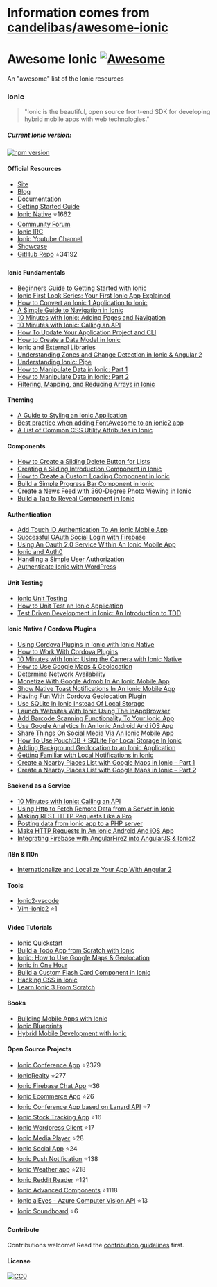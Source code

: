# Information comes from [candelibas/awesome-ionic](https://github.com/candelibas/awesome-ionic)
# Awesome Ionic [![Awesome](https://cdn.rawgit.com/sindresorhus/awesome/d7305f38d29fed78fa85652e3a63e154dd8e8829/media/badge.svg)](https://github.com/sindresorhus/awesome)

An "awesome" list of the Ionic resources 

### Ionic
> "Ionic is the beautiful, open source front-end SDK for developing hybrid mobile apps with web technologies."

##### Current Ionic version: 
[![npm version](https://badge.fury.io/js/ionic-framework.svg)](https://badge.fury.io/js/ionic-framework)


#### Official Resources
* [Site](http://ionicframework.com/)
* [Blog](http://blog.ionic.io/)
* [Documentation](http://ionicframework.com/docs/v2/)
* [Getting Started Guide](http://ionicframework.com/docs/v2/getting-started/)
* [Ionic Native](https://github.com/driftyco/ionic-native/) :star:1662
* [Community Forum](http://forum.ionicframework.com/)
* [Ionic IRC](http://webchat.freenode.net/?randomnick=1&channels=%23ionic&uio=d4)
* [Ionic Youtube Channel](https://www.youtube.com/channel/UChYheBnVeCfhCmqZfCUdJQw)
* [Showcase](http://showcase.ionicframework.com/)
* [GitHub Repo](https://github.com/driftyco/ionic/) :star:34192

#### Ionic Fundamentals
* [Beginners Guide to Getting Started with Ionic](http://www.joshmorony.com/beginners-guide-to-getting-started-with-ionic-2/)
* [Ionic First Look Series: Your First Ionic App Explained](http://www.joshmorony.com/ionic-2-first-look-series-your-first-ionic-2-app-explained/)
* [How to Convert an Ionic 1 Application to Ionic](http://www.joshmorony.com/how-to-convert-an-ionic-1-application-to-ionic-2/)
* [A Simple Guide to Navigation in Ionic](http://www.joshmorony.com/a-simple-guide-to-navigation-in-ionic-2/)
* [10 Minutes with Ionic: Adding Pages and Navigation](http://blog.ionic.io/10-minutes-with-ionic-2-adding-pages-and-navigation/)
* [10 Minutes with Ionic: Calling an API](http://blog.ionic.io/10-minutes-with-ionic-2-calling-an-api/)
* [How To Update Your Application Project and CLI](http://www.gajotres.net/ionic-2-how-to-update-your-application-project-and-cli/)
* [How to Create a Data Model in Ionic](http://www.joshmorony.com/how-to-create-a-data-model-in-ionic-2/)
* [Ionic and External Libraries](http://mhartington.io/post/ionic2-external-libraries/)
* [Understanding Zones and Change Detection in Ionic & Angular 2](http://www.joshmorony.com/understanding-zones-and-change-detection-in-ionic-2-angular-2/)
* [Understanding Ionic: Pipe](http://mcgivery.com/understanding-ionic-2-pipe/)
* [How to Manipulate Data in Ionic: Part 1](http://www.joshmorony.com/how-to-manipulate-data-in-ionic-2-part-1/)
* [How to Manipulate Data in Ionic: Part 2](http://www.joshmorony.com/how-to-manipulate-data-in-ionic-2-part-2/)
* [Filtering, Mapping, and Reducing Arrays in Ionic](https://www.youtube.com/watch?v=A-4CLa05tp0)

#### Theming
* [A Guide to Styling an Ionic Application](http://www.joshmorony.com/a-guide-to-styling-an-ionic-2-application/)
* [Best practice when adding FontAwesome to an ionic2 app](http://luiscabrera.site/tech/2017/01/09/fontawesome-in-ionic2.html)
* [A List of Common CSS Utility Attributes in Ionic](http://www.joshmorony.com/a-list-of-common-css-utility-attributes-in-ionic-2/)

#### Components
* [How to Create a Sliding Delete Button for Lists](http://www.joshmorony.com/ionic-2-how-to-create-a-sliding-delete-button-for-lists/)
* [Creating a Sliding Introduction Component in Ionic](http://www.joshmorony.com/creating-a-sliding-introduction-component-in-ionic-2/)
* [How to Create a Custom Loading Component in Ionic](http://www.joshmorony.com/how-to-create-a-custom-loading-component-in-ionic-2/)
* [Build a Simple Progress Bar Component in Ionic](http://www.joshmorony.com/build-a-simple-progress-bar-component-in-ionic-2/)
* [Create a News Feed with 360-Degree Photo Viewing in Ionic](http://www.joshmorony.com/create-a-news-feed-with-360-degree-photo-viewing-in-ionic-2/)
* [Build a Tap to Reveal Component in Ionic](https://www.joshmorony.com/build-a-tap-to-reveal-component-in-ionic-2/)

#### Authentication
* [Add Touch ID Authentication To An Ionic Mobile App](https://www.thepolyglotdeveloper.com/2016/03/add-touch-id-authentication-ionic-2-mobile-app/)
* [Successful OAuth Social Login with Firebase](http://www.gajotres.net/ionic-2-succesfull-oauth-social-login-with-firebase/)
* [Using An Oauth 2.0 Service Within An Ionic Mobile App](https://www.thepolyglotdeveloper.com/2016/01/using-an-oauth-2-0-service-within-an-ionic-2-mobile-app/)
* [Ionic and Auth0](http://blog.ionic.io/ionic-2-and-auth0/)
* [Handling a Simple User Authorization](http://www.gajotres.net/ionic-2-handling-a-simple-user-authorization/)
* [Authenticate Ionic with WordPress](https://auth0.com/authenticate/ionic2/wordpress)

#### Unit Testing
* [Ionic Unit Testing](http://lathonez.github.io/2017/ionic-2-unit-testing/)
* [How to Unit Test an Ionic Application](http://www.joshmorony.com/how-to-unit-test-an-ionic-2-application/)
* [Test Driven Development in Ionic: An Introduction to TDD](https://www.joshmorony.com/test-driven-development-in-ionic-2-an-introduction-to-tdd/)

#### Ionic Native / Cordova Plugins
* [Using Cordova Plugins in Ionic with Ionic Native](http://www.joshmorony.com/using-cordova-plugins-in-ionic-2-with-ionic-native/)
* [How to Work With Cordova Plugins](http://www.gajotres.net/ionic-2-how-to-use-cordova-plugins/)
* [10 Minutes with Ionic: Using the Camera with Ionic Native](http://blog.ionic.io/10-minutes-with-ionic-2-using-the-camera-with-ionic-native/)
* [How to Use Google Maps & Geolocation ](http://www.joshmorony.com/ionic-2-how-to-use-google-maps-geolocation-video-tutorial/)
* [Determine Network Availability](https://www.thepolyglotdeveloper.com/2016/01/determine-network-availability-in-an-ionic-2-mobile-app/)
* [Monetize With Google Admob In An Ionic Mobile App](https://www.thepolyglotdeveloper.com/2016/02/monetize-google-admob-ionic-2-mobile-app/)
* [Show Native Toast Notifications In An Ionic Mobile App](https://www.thepolyglotdeveloper.com/2016/01/show-native-toast-notifications-in-an-ionic-2-mobile-app/)
* [Having Fun With Cordova Geolocation Plugin](http://www.gajotres.net/ionic-2-having-fun-with-cordova-geolocation-plugin/)
* [Use SQLite In Ionic Instead Of Local Storage](https://www.thepolyglotdeveloper.com/2015/12/use-sqlite-in-ionic-2-instead-of-local-storage/)
* [Launch Websites With Ionic Using The InAppBrowser](https://www.thepolyglotdeveloper.com/2016/01/launch-websites-with-ionic-2-using-the-inappbrowser/)
* [Add Barcode Scanning Functionality To Your Ionic App](https://www.thepolyglotdeveloper.com/2016/02/add-barcode-scanning-functionality-to-your-ionic-2-app/)
* [Use Google Analytics In An Ionic Android And iOS App](https://www.thepolyglotdeveloper.com/2016/03/use-google-analytics-in-an-ionic-2-android-and-ios-app/)
* [Share Things On Social Media Via An Ionic Mobile App](https://www.thepolyglotdeveloper.com/2016/02/share-things-on-social-media-via-an-ionic-2-mobile-app/)
* [How To Use PouchDB + SQLite For Local Storage In Ionic](http://gonehybrid.com/how-to-use-pouchdb-sqlite-for-local-storage-in-ionic-2/)
* [Adding Background Geolocation to an Ionic Application](http://www.joshmorony.com/adding-background-geolocation-to-an-ionic-2-application/)
* [Getting Familiar with Local Notifications in Ionic](http://www.joshmorony.com/getting-familiar-with-local-notifications-in-ionic-2/)
* [Create a Nearby Places List with Google Maps in Ionic – Part 1](http://www.joshmorony.com/create-a-nearby-places-list-with-google-maps-in-ionic-2-part-1/)
* [Create a Nearby Places List with Google Maps in Ionic – Part 2](http://www.joshmorony.com/create-a-nearby-places-list-with-google-maps-in-ionic-2-part-2/)

#### Backend as a Service
* [10 Minutes with Ionic: Calling an API](http://blog.ionic.io/10-minutes-with-ionic-2-calling-an-api/)
* [Using Http to Fetch Remote Data from a Server in Ionic](http://www.joshmorony.com/using-http-to-fetch-remote-data-from-a-server-in-ionic-2/)
* [Making REST HTTP Requests Like a Pro](http://www.gajotres.net/ionic-2-making-rest-http-requests-like-a-pro/)
* [Posting data from Ionic app to a PHP server](http://www.nikola-breznjak.com/blog/ionic2/posting-data-from-ionic-2-app/)
* [Make HTTP Requests In An Ionic Android And iOS App](https://www.thepolyglotdeveloper.com/2016/01/make-http-requests-in-an-ionic-2-android-and-ios-app/)
* [Integrating Firebase with AngularFire2 into AngularJS & Ionic2](http://www.clearlyinnovative.com/integrating-firebase-with-angularfire2-into-angularjs-ionic2)

#### i18n & l10n
* [Internationalize and Localize Your App With Angular 2](http://www.gajotres.net/ionic-2-internationalize-and-localize-your-app-with-angular-2/)

#### Tools
* [Ionic2-vscode](https://marketplace.visualstudio.com/items?itemName=jgw9617.ionic2-vscode)
* [Vim-ionic2](https://github.com/akz92/vim-ionic2) :star:1

#### Video Tutorials
* [Ionic Quickstart](https://www.udemy.com/ionic-2-quickstart/)
* [Build a Todo App from Scratch with Ionic](http://www.joshmorony.com/build-a-todo-app-from-scratch-with-ionic-2-video-tutorial/)
* [Ionic: How to Use Google Maps & Geolocation](http://www.joshmorony.com/ionic-2-how-to-use-google-maps-geolocation-video-tutorial/)
* [Ionic in One Hour](http://courses.devdactic.com/courses/ionic-2-in-one-hour?product_id=104238)
* [Build a Custom Flash Card Component in Ionic](https://www.youtube.com/watch?v=BKFQKywl_GM)
* [Hacking CSS in Ionic](https://www.youtube.com/watch?v=sXFmkdhOEVc)
* [Learn Ionic 3 From Scratch](https://www.youtube.com/watch?v=JcEGTektejA&list=PLYxzS__5yYQng-XnJhB21Jc7NW1OIaqct)

#### Books
* [Building Mobile Apps with Ionic](https://www.joshmorony.com/building-mobile-apps-with-ionic-2/)
* [Ionic Blueprints](https://www.packtpub.com/web-development/ionic-2-blueprints)
* [Hybrid Mobile Development with Ionic](https://www.packtpub.com/application-development/hybrid-mobile-development-ionic)

#### Open Source Projects
* [Ionic Conference App](https://github.com/driftyco/ionic-conference-app) :star:2379
* [IonicRealty](https://github.com/ccoenraets/ionic2-realty) :star:277
* [Ionic Firebase Chat App](https://github.com/ionic2blueprints/firebase-chat) :star:36
* [Ionic Ecommerce App](https://github.com/ionic2blueprints/ionic2-marketcloud) :star:26
* [Ionic Conference App based on Lanyrd API](https://github.com/ionic2blueprints/conference-app) :star:7
* [Ionic Stock Tracking App](https://github.com/ionic2blueprints/ionic2-stockmarket) :star:16
* [Ionic Wordpress Client](https://github.com/ionic2blueprints/ionic2-wp-client) :star:17
* [Ionic Media Player](https://github.com/ionic2blueprints/media-player) :star:28
* [Ionic Social App](https://github.com/ionic2blueprints/social-app) :star:24
* [Ionic Push Notification](https://github.com/aggarwalankush/ionic2-push-base) :star:138
* [Ionic Weather app](https://github.com/aggarwalankush/ionic2-mosum) :star:218
* [Ionic Reddit Reader](https://github.com/smartapant/ionic2-reddit-reader) :star:121
* [Ionic Advanced Components](https://github.com/yannbf/ionic2-components) :star:1118
* [Ionic aiEyes - Azure Computer Vision API](https://github.com/brenopolanski/aiEyes) :star:13
* [Ionic Soundboard](https://github.com/rkalis/ionic-soundboard) :star:6

#### Contribute
Contributions welcome! Read the [contribution guidelines](CONTRIBUTING.md) first.


#### License
[![CC0](http://i.creativecommons.org/p/zero/1.0/88x31.png)](http://creativecommons.org/publicdomain/zero/1.0/)

